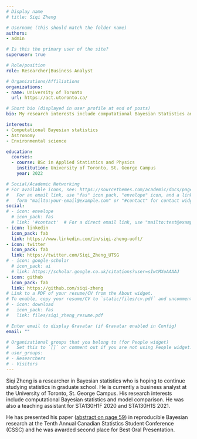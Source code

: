 ```yaml
---
# Display name
# title: Siqi Zheng

# Username (this should match the folder name)
authors:
- admin

# Is this the primary user of the site?
superuser: true

# Role/position
role: Researcher|Business Analyst

# Organizations/Affiliations
organizations:
- name: University of Toronto
  url: https://act.utoronto.ca/

# Short bio (displayed in user profile at end of posts)
bio: My research interests include computational Bayesian Statistics and physics. 

interests:
- Computational Bayesian statistics
- Astronomy
- Environmental science

education:
  courses:
  - course: BSc in Applied Statistics and Physics
    institution: University of Toronto, St. George Campus
    year: 2022

# Social/Academic Networking
# For available icons, see: https://sourcethemes.com/academic/docs/page-builder/#icons
#   For an email link, use "fas" icon pack, "envelope" icon, and a link in the
#   form "mailto:your-email@example.com" or "#contact" for contact widget.
social:
# - icon: envelope
  # icon_pack: fas
  # link: '#contact'  # For a direct email link, use "mailto:test@example.org".
- icon: linkedin
  icon_pack: fab
  link: https://www.linkedin.com/in/siqi-zheng-uoft/
- icon: twitter
  icon_pack: fab
  link: https://twitter.com/Siqi_Zheng_UTSG
# - icon: google-scholar
  # icon_pack: ai
  # link: https://scholar.google.co.uk/citations?user=sIwtMXoAAAAJ
- icon: github
  icon_pack: fab
  link: https://github.com/siqi-zheng
# Link to a PDF of your resume/CV from the About widget.
# To enable, copy your resume/CV to `static/files/cv.pdf` and uncomment the lines below.
# - icon: download
#   icon_pack: fas
#   link: files/siqi_zheng_resume.pdf

# Enter email to display Gravatar (if Gravatar enabled in Config)
email: ""

# Organizational groups that you belong to (for People widget)
#   Set this to `[]` or comment out if you are not using People widget.
# user_groups:
# - Researchers
# - Visitors
---
```


Siqi Zheng is a researcher in Bayesian statistics who is hoping to continue studying statistics in graduate school. He is currently a business analyst at the University of Toronto, St. George Campus. His research interests include computational Bayesian statistics and model comparison. He was also a teaching assistant for STA130H1F 2020 and STA130H1S 2021.

He has presented his paper ([abstract on page 59](https://ssc.ca/sites/default/files/imce/program2022.pdf)) in reproducible Bayesian research at the Tenth Annual Canadian Statistics Student Conference (CSSC) and he was awarded second place for Best Oral Presentation.


